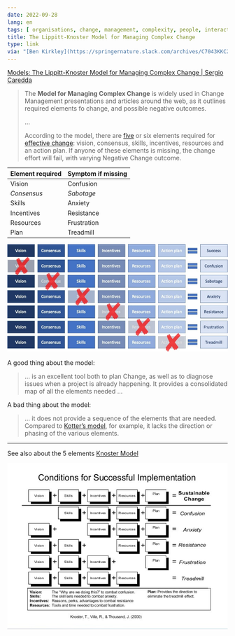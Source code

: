 ```yaml
---
date: 2022-09-28
lang: en
tags: [ organisations, change, management, complexity, people, interactions, planning ]
title: The Lippitt-Knoster Model for Managing Complex Change
type: link
via: "[Ben Kirkley](https://springernature.slack.com/archives/C7043KKC2/p1664362953710859)"
---
```


[Models: The Lippitt-Knoster Model for Managing Complex Change | Sergio Caredda](https://sergiocaredda.eu/organisation/tools/models-the-lippitt-knoster-model-for-managing-complex-change/)

> The **Model for Managing Complex Change** is widely used in Change Management presentations and articles around the web, as it outlines required elements fo change, and possible negative outcomes.
>
> …
>
> According to the model, there are [five](https://www.mudamasters.com/en/lean-production-theory/5-elements-succesful-change) or six elements required for [effective change](https://blog.edsmart.com/managing-change-in-schools-a-helpful-framework): vision, consensus, skills, incentives, resources and an action plan. If anyone of these elements is missing, the change effort will fail, with varying Negative Change outcome.

| Element required | Symptom if missing |
|------------------|--------------------|
| Vision           | Confusion          |
| *Consensus*      | *Sabotage*         |
| Skills           | Anxiety            |
| Incentives       | Resistance         |
| Resources        | Frustration        |
| Plan             | Treadmill          |

![change model with 6 elements: vision, consensus, skills, incentive, resources, plan](model-6.jpg)

A good thing about the model:

> … is an excellent tool both to plan Change, as well as to diagnose issues when a project is already happening. It provides a consolidated map of all the elements needed …

A bad thing about the model:

> … it does not provide a sequence of the elements that are needed. Compared to [Kotter’s model](https://sergiocaredda.eu/organisation/tools/models-kotters-eight-steps-process-for-leading-change), for example, it lacks the direction or phasing of the various elements.

---

See also about the 5 elements [Knoster Model](https://www.linkedin.com/pulse/get-grip-managing-change-deploying-knoster-model-michael-nanfito/)

![change model with 5 elements: vision, skills, incentive, resources, plan](model-5.jpg)
